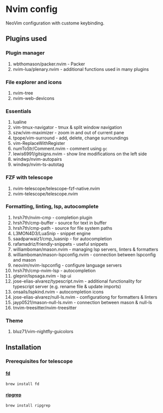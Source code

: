 # Nvim config

NeoVim configuration with custome keybinding.

## Plugins used

### Plugin manager

1. wbthomason/packer.nvim - Packer
2. nvim-lua/plenary.nvim - additional functions used in many plugins

### File explorer and icons

1. nvim-tree
2. nvim-web-devicons

### Essentials

1. lualine
2. vim-tmux-navigator - tmux & split window navigation
3. szw/vim-maximizer - zoom in and out of current pane
4. tpope/vim-surround - add, delete, change surroundings
5. vim-ReplaceWithRegister
6. numToStr/Comment.nvim - comment using `gc`
7. lewis6991/gitsigns.nvim - show line modifications on the left side
8. windwp/nvim-autopairs
9. windwp/nvim-ts-autotag

### FZF with telescope

1. nvim-telescope/telescope-fzf-native.nvim
2. nvim-telescope/telescope.nvim

### Formatting, linting, lsp, autocomplete

1. hrsh7th/nvim-cmp - completion plugin
2. hrsh7th/cmp-buffer - source for text in buffer
3. hrsh7th/cmp-path - source for file system paths
4. L3MON4D3/LuaSnip - snippet engine
5. saadparwaiz1/cmp_luasnip - for autocompletion
6. rafamadriz/friendly-snippets - useful snippets
7. williamboman/mason.nvim - managing lsp servers, linters & formatters
8. williamboman/mason-lspconfig.nvim - connection between lspconfig and mason
9. neovim/nvim-lspconfig - configure language servers
10. hrsh7th/cmp-nvim-lsp - autocompletion
11. glepnir/lspsaga.nvim - lsp ui
12. jose-elias-alvarez/typescript.nvim - additional functionality for typescript server (e.g. rename file & update imports)
13. onsails/lspkind.nvim - autocompletion icons
14. jose-elias-alvarez/null-ls.nvim - configurationg for formatters & linters
15. jayp0521/mason-null-ls.nvim - connection between mason & null-ls
16. tnvim-treesitter/nvim-treesitter

### Theme

1. bluz71/vim-nightfly-guicolors

## Installation

### Prerequisites for telescope

#### [fd](https://github.com/sharkdp/fd)

`brew install fd`

#### [ripgrep](https://github.com/BurntSushi/ripgrep)

`brew install ripgrep`
